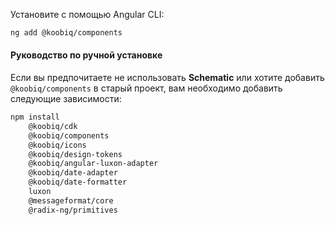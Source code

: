 Установите с помощью Angular CLI:

```bash
ng add @koobiq/components
```

#### Руководство по ручной установке

Если вы предпочитаете не использовать **Schematic** или хотите добавить `@koobiq/components` в старый проект,
вам необходимо добавить следующие зависимости:

```bash
npm install
    @koobiq/cdk
    @koobiq/components
    @koobiq/icons
    @koobiq/design-tokens
    @koobiq/angular-luxon-adapter
    @koobiq/date-adapter
    @koobiq/date-formatter
    luxon
    @messageformat/core
    @radix-ng/primitives
```
